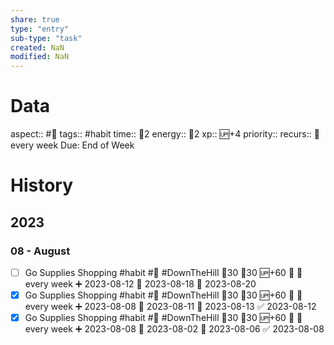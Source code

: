 ```yaml
---
share: true
type: "entry"
sub-type: "task"
created: NaN 
modified: NaN
---
```

# Data
aspect:: #🧭
tags:: #habit
time:: 🍅2
energy:: 🥄2
xp:: 🆙+4
priority:: 
recurs:: 🔁 every week
Due: End of Week
# History
## 2023
### 08 - August

- [ ] Go Supplies Shopping #habit #🧭 #DownTheHill 🍅30 🥄30 🆙+60 🔺 🔁 every week ➕ 2023-08-12 🛫 2023-08-18 📅 2023-08-20
- [x] Go Supplies Shopping #habit #🧭 #DownTheHill 🍅30 🥄30 🆙+60 🔺 🔁 every week ➕ 2023-08-08 🛫 2023-08-11 📅 2023-08-13 ✅ 2023-08-12
- [x] Go Supplies Shopping #habit #🧭 #DownTheHill 🍅30 🥄30 🆙+60 🔺 🔁 every week ➕ 2023-08-08 🛫 2023-08-02 📅 2023-08-06 ✅ 2023-08-08